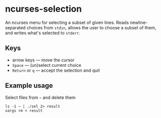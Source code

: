 ncurses-selection
=================

An ncurses menu for selecting a subset of given lines.  Reads
newline-separated choices from `stdin`, allows the user to choose a
subset of them, and writes what's selected to `stderr`.

Keys
----
- arrow keys — move the cursor
- `Space` — (un)select current choice
- `Return` or `q` — accept the selection and quit

Example usage
-------------
Select files from `~` and delete them
```
ls -1 ~ | ./sel 2> result
xargs rm < result
```

